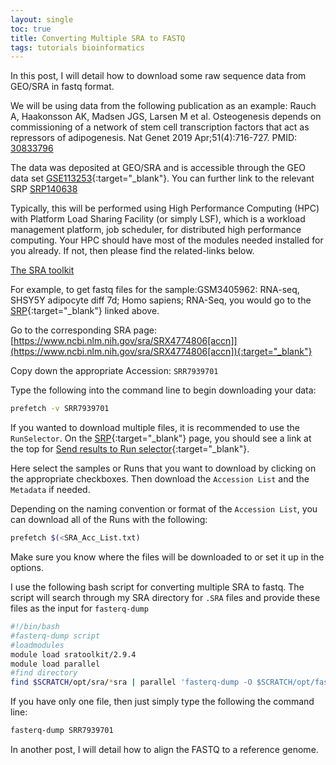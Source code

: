 ```yaml
---
layout: single
toc: true
title: Converting Multiple SRA to FASTQ
tags: tutorials bioinformatics
---
```


In this post, I will detail how to download some raw sequence data from GEO/SRA in fastq format.

We will be using data from the following publication as an example:
Rauch A, Haakonsson AK, Madsen JGS, Larsen M et al. Osteogenesis depends on commissioning of a network of stem cell transcription factors that act as repressors of adipogenesis. Nat Genet 2019 Apr;51(4):716-727. PMID: [30833796](https://pubmed.ncbi.nlm.nih.gov/30833796/)

The data was deposited at GEO/SRA and is accessible through the GEO data set [GSE113253](https://www.ncbi.nlm.nih.gov/geo/query/acc.cgi?acc=GSE113253){:target="_blank"}. You can further link to the relevant SRP [SRP140638](https://www.ncbi.nlm.nih.gov/sra?term=SRP140638)

Typically, this will be performed using High Performance Computing (HPC) with Platform Load Sharing Facility (or simply LSF), which is a workload management platform, job scheduler, for distributed high performance computing. Your HPC should have most of the modules needed installed for you already. If not, then please find the related-links below. 


[The SRA toolkit](https://github.com/ncbi/sra-tools)

For example, to get fastq files for the sample:GSM3405962: RNA-seq, SHSY5Y adipocyte diff 7d; Homo sapiens; RNA-Seq, you would go to the [SRP](https://www.ncbi.nlm.nih.gov/sra?term=SRP140638){:target="_blank"} linked above. 

Go to the corresponding SRA page: [https://www.ncbi.nlm.nih.gov/sra/SRX4774806[accn]](https://www.ncbi.nlm.nih.gov/sra/SRX4774806[accn]){:target="_blank"}

Copy down the appropriate Accession: `SRR7939701`

Type the following into the command line to begin downloading your data:

``` sh
prefetch -v SRR7939701
```

If you wanted to download multiple files, it is recommended to use the `RunSelector`. On the [SRP](https://www.ncbi.nlm.nih.gov/sra?term=SRP140638){:target="_blank"} page, you should see a link at the top for [Send results to Run selector](https://www.ncbi.nlm.nih.gov/Traces/study/?WebEnv=MCID_5f3a99e644419764265753ed&query_key=1){:target="_blank"}.

Here select the samples or Runs that you want to download by clicking on the appropriate checkboxes. Then download the `Accession List` and the `Metadata` if needed.

Depending on the naming convention or format of the `Accession List`, you can download all of the Runs with the following:
``` sh
prefetch $(<SRA_Acc_List.txt)
```

Make sure you know where the files will be downloaded to or set it up in the options.

I use the following bash script for converting multiple SRA to fastq. The script will search through my SRA directory for `.SRA` files and provide these files as the input for `fasterq-dump`

``` sh
#!/bin/bash
#fasterq-dump script
#loadmodules
module load sratoolkit/2.9.4
module load parallel
#find directory
find $SCRATCH/opt/sra/*sra | parallel 'fasterq-dump -O $SCRATCH/opt/fastq {}'
```

If you have only one file, then just simply type the following the command line:

``` sh
fasterq-dump SRR7939701
```

In another post, I will detail how to align the FASTQ to a reference genome. 
